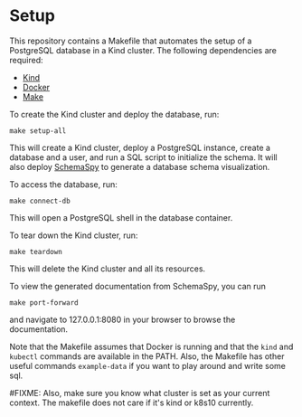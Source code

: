 #  Setup

This repository contains a Makefile that automates the setup of a PostgreSQL database in a Kind cluster. The following dependencies are required:

- [Kind](https://kind.sigs.k8s.io/)
- [Docker](https://www.docker.com/)
- [Make](https://www.gnu.org/software/make/)

To create the Kind cluster and deploy the database, run:

```
make setup-all
```

This will create a Kind cluster, deploy a PostgreSQL instance, create a database and a user, and run a SQL script to initialize the schema. It will also deploy [SchemaSpy](https://schemaspy.org/) to generate a database schema visualization.

To access the database, run:

```
make connect-db
```

This will open a PostgreSQL shell in the database container.

To tear down the Kind cluster, run:

```
make teardown
```
This will delete the Kind cluster and all its resources.


To view the generated documentation from SchemaSpy, you can run

```
make port-forward
```

and navigate to 127.0.0.1:8080 in your browser to browse the documentation.


Note that the Makefile assumes that Docker is running and that the `kind` and `kubectl` commands are available in the PATH. Also, the Makefile has other useful commands `example-data` if you want to play around and write some sql.

#FIXME: Also, make sure you know what cluster is set as your current context. The makefile does not care if it's kind or k8s10 currently.

